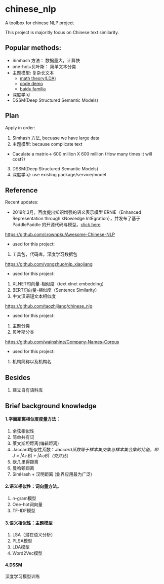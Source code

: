 # chinese_nlp
A toolbox for chinese NLP project

This project is majoritly focus on Chinese text similarity.

## Popular methods:


- Simhash 方法： 数据量大，计算快
- one-hot+贝叶斯： 简单文本分类
- 主题模型: 复杂长文本
    - [math theory(LDA)](http://bloglxm.oss-cn-beijing.aliyuncs.com/lda-LDA%E6%95%B0%E5%AD%A6%E5%85%AB%E5%8D%A6.pdf)
    - [code demo](https://github.com/susanli2016/NLP-with-Python/blob/master/LDA_news_headlines.ipynb)
    - [baidu familia](https://github.com/baidu/Familia)
- 深度学习
- DSSM(Deep Structured Semantic Models)


## Plan

Apply in order:

1. Simhash 方法, becuase we have large data
2. 主题模型: because complicate text 

- Caculate a matrix-> 600 million X 600 million (How many times it will cost?)

3. DSSM(Deep Structured Semantic Models)
4. 深度学习: use existing package/service/model


## Reference 

Recent updates: 

- 2019年3月，百度提出知识增强的语义表示模型 ERNIE（Enhanced Representation through kNowledge IntEgration），并发布了基于 PaddlePaddle 的开源代码与模型。[click here](https://github.com/PaddlePaddle/ERNIE/blob/develop/README.zh.md)

https://github.com/crownpku/Awesome-Chinese-NLP

- used for this project:
1. 工具包，代码库，深度学习数据包

https://github.com/yongzhuo/nlp_xiaojiang

- used for this project:
1. XLNET句向量-相似度（text xlnet embedding）
2. BERT句向量-相似度（Sentence Similarity）
3. 中文汉语短文本相似度


https://github.com/taozhijiang/chinese_nlp

- used for this project:
1. 主题分类
2. 贝叶斯分类

https://github.com/wainshine/Company-Names-Corpus

- used for this project:
1. 机构简称以及机构名

## Besides

1. 建立自有语料库


## Brief background knowledge

#### 1.字面距离相似度度量方法：

1. 余弦相似性
2. 简单共有词
3. 莱文斯坦距离(编辑距离)
4. Jaccard相似性系数：*Jaccard系数等于样本集交集与样本集合集的比值，即J = |A∩B| ÷ |A∪B|（交并比*）
5. 欧几里得距离
6. 曼哈顿距离
7. SimHash + 汉明距离 (业界应用最为广泛)

#### 2.语义相似性：词向量方法。

1. n-gram模型
2. One-hot词向量
3. TF-IDF模型

#### 3.语义相似性：主题模型
1. LSA（潜在语义分析）
2. PLSA模型
3. LDA模型
4. Word2Vec模型

#### 4.DSSM

深度学习模型训练
